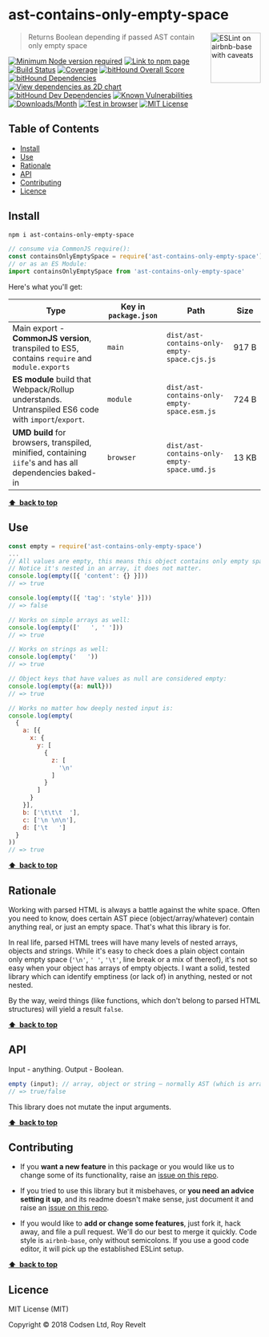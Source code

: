 # ast-contains-only-empty-space

<a href="https://github.com/revelt/eslint-on-airbnb-base-badge" style="float: right; padding: 0 0 20px 20px;"><img src="https://cdn.rawgit.com/revelt/eslint-on-airbnb-base-badge/0c3e46c9/lint-badge.svg" alt="ESLint on airbnb-base with caveats" width="100" align="right"></a>

> Returns Boolean depending if passed AST contain only empty space

[![Minimum Node version required][node-img]][node-url]
[![Link to npm page][npm-img]][npm-url]
[![Build Status][travis-img]][travis-url]
[![Coverage][cov-img]][cov-url]
[![bitHound Overall Score][overall-img]][overall-url]
[![bitHound Dependencies][deps-img]][deps-url]
[![View dependencies as 2D chart][deps2d-img]][deps2d-url]
[![bitHound Dev Dependencies][dev-img]][dev-url]
[![Known Vulnerabilities][vulnerabilities-img]][vulnerabilities-url]
[![Downloads/Month][downloads-img]][downloads-url]
[![Test in browser][runkit-img]][runkit-url]
[![MIT License][license-img]][license-url]

## Table of Contents

<!-- START doctoc generated TOC please keep comment here to allow auto update -->
<!-- DON'T EDIT THIS SECTION, INSTEAD RE-RUN doctoc TO UPDATE -->


- [Install](#install)
- [Use](#use)
- [Rationale](#rationale)
- [API](#api)
- [Contributing](#contributing)
- [Licence](#licence)

<!-- END doctoc generated TOC please keep comment here to allow auto update -->

## Install

```bash
npm i ast-contains-only-empty-space
```

```js
// consume via CommonJS require():
const containsOnlyEmptySpace = require('ast-contains-only-empty-space')
// or as an ES Module:
import containsOnlyEmptySpace from 'ast-contains-only-empty-space'
```

Here's what you'll get:

Type            | Key in `package.json` | Path  | Size
----------------|-----------------------|-------|--------
Main export - **CommonJS version**, transpiled to ES5, contains `require` and `module.exports` | `main`                | `dist/ast-contains-only-empty-space.cjs.js` | 917&nbsp;B
**ES module** build that Webpack/Rollup understands. Untranspiled ES6 code with `import`/`export`. | `module`              | `dist/ast-contains-only-empty-space.esm.js` | 724&nbsp;B
**UMD build** for browsers, transpiled, minified, containing `iife`'s and has all dependencies baked-in | `browser`            | `dist/ast-contains-only-empty-space.umd.js` | 13&nbsp;KB

**[⬆ &nbsp;back to top](#)**

## Use

```js
const empty = require('ast-contains-only-empty-space')
...
// All values are empty, this means this object contains only empty space.
// Notice it's nested in an array, it does not matter.
console.log(empty([{ 'content': {} }]))
// => true

console.log(empty([{ 'tag': 'style' }]))
// => false

// Works on simple arrays as well:
console.log(empty(['   ', ' ']))
// => true

// Works on strings as well:
console.log(empty('   '))
// => true

// Object keys that have values as null are considered empty:
console.log(empty({a: null}))
// => true

// Works no matter how deeply nested input is:
console.log(empty(
  {
    a: [{
      x: {
        y: [
          {
            z: [
              '\n'
            ]
          }
        ]
      }
    }],
    b: ['\t\t\t  '],
    c: ['\n \n\n'],
    d: ['\t   ']
  }
))
// => true
```

**[⬆ &nbsp;back to top](#)**

## Rationale

Working with parsed HTML is always a battle against the white space. Often you need to know, does certain AST piece (object/array/whatever) contain anything real, or just an empty space. That's what this library is for.

In real life, parsed HTML trees will have many levels of nested arrays, objects and strings. While it's easy to check does a plain object contain only empty space (`'\n'`, `' '`, `'\t'`, line break or a mix of thereof), it's not so easy when your object has arrays of empty objects. I want a solid, tested library which can identify emptiness (or lack of) in anything, nested or not nested.

By the way, weird things (like functions, which don't belong to parsed HTML structures) will yield a result `false`.

**[⬆ &nbsp;back to top](#)**

## API

Input - anything. Output - Boolean.

```js
empty (input); // array, object or string — normally AST (which is array of nested objects/strings/arrays)
// => true/false
```

This library does not mutate the input arguments.

**[⬆ &nbsp;back to top](#)**

## Contributing

* If you **want a new feature** in this package or you would like us to change some of its functionality, raise an [issue on this repo](https://github.com/codsen/ast-contains-only-empty-space/issues).

* If you tried to use this library but it misbehaves, or **you need an advice setting it up**, and its readme doesn't make sense, just document it and raise an [issue on this repo](https://github.com/codsen/ast-contains-only-empty-space/issues).

* If you would like to **add or change some features**, just fork it, hack away, and file a pull request. We'll do our best to merge it quickly. Code style is `airbnb-base`, only without semicolons. If you use a good code editor, it will pick up the established ESLint setup.

**[⬆ &nbsp;back to top](#)**

## Licence

MIT License (MIT)

Copyright © 2018 Codsen Ltd, Roy Revelt


[node-img]: https://img.shields.io/node/v/ast-contains-only-empty-space.svg?style=flat-square&label=works%20on%20node
[node-url]: https://www.npmjs.com/package/ast-contains-only-empty-space

[npm-img]: https://img.shields.io/npm/v/ast-contains-only-empty-space.svg?style=flat-square&label=release
[npm-url]: https://www.npmjs.com/package/ast-contains-only-empty-space

[travis-img]: https://img.shields.io/travis/codsen/ast-contains-only-empty-space.svg?style=flat-square
[travis-url]: https://travis-ci.org/codsen/ast-contains-only-empty-space

[cov-img]: https://coveralls.io/repos/github/codsen/ast-contains-only-empty-space/badge.svg?style=flat-square?branch=master
[cov-url]: https://coveralls.io/github/codsen/ast-contains-only-empty-space?branch=master

[overall-img]: https://img.shields.io/bithound/code/github/codsen/ast-contains-only-empty-space.svg?style=flat-square
[overall-url]: https://www.bithound.io/github/codsen/ast-contains-only-empty-space

[deps-img]: https://img.shields.io/bithound/dependencies/github/codsen/ast-contains-only-empty-space.svg?style=flat-square
[deps-url]: https://www.bithound.io/github/codsen/ast-contains-only-empty-space/master/dependencies/npm

[deps2d-img]: https://img.shields.io/badge/deps%20in%202D-see_here-08f0fd.svg?style=flat-square
[deps2d-url]: http://npm.anvaka.com/#/view/2d/ast-contains-only-empty-space

[dev-img]: https://img.shields.io/bithound/devDependencies/github/codsen/ast-contains-only-empty-space.svg?style=flat-square
[dev-url]: https://www.bithound.io/github/codsen/ast-contains-only-empty-space/master/dependencies/npm

[vulnerabilities-img]: https://snyk.io/test/github/codsen/ast-contains-only-empty-space/badge.svg?style=flat-square
[vulnerabilities-url]: https://snyk.io/test/github/codsen/ast-contains-only-empty-space

[downloads-img]: https://img.shields.io/npm/dm/ast-contains-only-empty-space.svg?style=flat-square
[downloads-url]: https://npmcharts.com/compare/ast-contains-only-empty-space

[runkit-img]: https://img.shields.io/badge/runkit-test_in_browser-a853ff.svg?style=flat-square
[runkit-url]: https://npm.runkit.com/ast-contains-only-empty-space

[license-img]: https://img.shields.io/npm/l/ast-contains-only-empty-space.svg?style=flat-square
[license-url]: https://github.com/codsen/ast-contains-only-empty-space/blob/master/license.md
